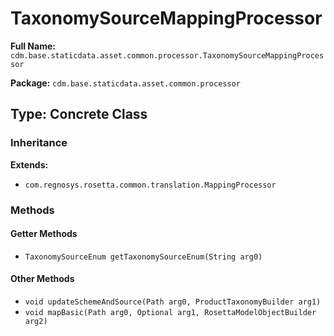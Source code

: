 # TaxonomySourceMappingProcessor

**Full Name:** `cdm.base.staticdata.asset.common.processor.TaxonomySourceMappingProcessor`

**Package:** `cdm.base.staticdata.asset.common.processor`

## Type: Concrete Class

### Inheritance

**Extends:**
- `com.regnosys.rosetta.common.translation.MappingProcessor`

### Methods

#### Getter Methods

- `TaxonomySourceEnum getTaxonomySourceEnum(String arg0)`

#### Other Methods

- `void updateSchemeAndSource(Path arg0, ProductTaxonomyBuilder arg1)`
- `void mapBasic(Path arg0, Optional arg1, RosettaModelObjectBuilder arg2)`

